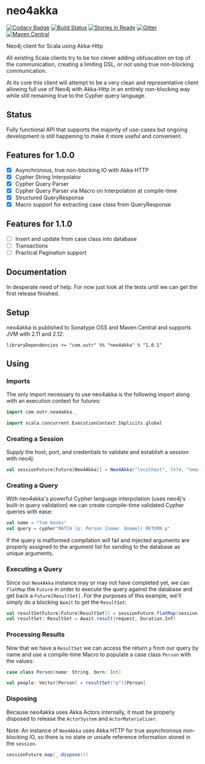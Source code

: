 # neo4akka

[![Codacy Badge](https://api.codacy.com/project/badge/Grade/43729f4be7514d6e82c27a9495ab296d)](https://www.codacy.com/app/matthicks/neo4akka?utm_source=github.com&utm_medium=referral&utm_content=outr/neo4akka&utm_campaign=badger)
[![Build Status](https://travis-ci.org/outr/neo4akka.svg?branch=master)](https://travis-ci.org/outr/neo4akka)
[![Stories in Ready](https://badge.waffle.io/outr/neo4akka.png?label=ready&title=Ready)](https://waffle.io/outr/neo4akka)
[![Gitter](https://badges.gitter.im/Join%20Chat.svg)](https://gitter.im/outr/neo4akka)
[![Maven Central](https://img.shields.io/maven-central/v/com.outr/neo4akka_2.11.svg)](https://maven-badges.herokuapp.com/maven-central/com.outr/neo4akka_2.11)

Neo4j client for Scala using Akka-Http

All existing Scala clients try to be too clever adding obfuscation on top of the communication, creating a limiting DSL, or not using true non-blocking communication.

At its core this client will attempt to be a very clean and representative client allowing full use of Neo4j with Akka-Http in an entirely non-blocking way while still remaining true to the Cypher query language.

## Status

Fully functional API that supports the majority of use-cases but ongoing development is still happening to make it more
useful and convenient.

## Features for 1.0.0

* [X] Asynchronous, true non-blocking IO with Akka HTTP
* [X] Cypher String Interpolator
* [X] Cypher Query Parser
* [X] Cypher Query Parser via Macro on Interpolation at compile-time
* [X] Structured QueryResponse
* [X] Macro support for extracting case class from QueryResponse

## Features for 1.1.0
* [ ] Insert and update from case class into database
* [ ] Transactions
* [ ] Practical Pagination support

## Documentation

In desperate need of help. For now just look at the tests until we can get the first release finished.

## Setup

neo4akka is published to Sonatype OSS and Maven Central and supports JVM with 2.11 and 2.12:

```
libraryDependencies += "com.outr" %% "neo4akka" % "1.0.1"
```

## Using

### Imports

The only import necessary to use neo4akka is the following import along with an execution context for futures:

```scala
import com.outr.neo4akka._

import scala.concurrent.ExecutionContext.Implicits.global
```

### Creating a Session

Supply the host, port, and credentials to validate and establish a session with neo4j:

```scala
val sessionFuture[Future[Neo4Akka]] = Neo4Akka("localhost", 7474, "neo4j", "password")
```

### Creating a Query

With neo4akka's powerful Cypher language interpolation (uses neo4j's built-in query validation) we can create compile-time
validated Cypher queries with ease:

```scala
val name = "Tom Hanks"
val query = cypher"MATCH (p: Person {name: $name}) RETURN p"
```

If the query is malformed compilation will fail and injected arguments are properly assigned to the argument list for sending
to the database as unique arguments.

### Executing a Query

Since our `Neo4Akka` instance may or may not have completed yet, we can `flatMap` the `Future` in order to execute the
query against the database and get back a `Future[ResultSet]`. For the purposes of this example, we'll simply do a blocking
`Await` to get the `ResultSet`:

```scala
val resultSetFuture[Future[ResultSet]] = sessionFuture.flatMap(session => session(query))
val resultSet: ResultSet = Await.result(request, Duration.Inf)
```

### Processing Results

Now that we have a `ResultSet` we can access the return `p` from our query by name and use a compile-time Macro to populate
a case class `Person` with the values:

```scala
case class Person(name: String, born: Int)

val people: Vector[Person] = resultSet("p")[Person]
```

### Disposing

Because neo4akka uses Akka Actors internally, it must be properly disposed to release the `ActorSystem` and `ActorMaterializer`.

Note: An instance of `Neo4Akka` uses Akka HTTP for true asynchronous non-blocking IO, so there is no state or unsafe reference
information stored in the `session`.

```scala
sessionFuture.map(_.dispose())
```